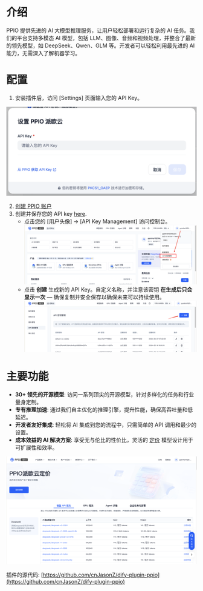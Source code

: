 # 介绍

PPIO 提供先进的 AI 大模型推理服务，让用户轻松部署和运行复杂的 AI 任务。我们的平台支持多模态 AI 模型，包括 LLM、图像、音频和视频处理，并整合了最新的领先模型，如 DeepSeek、Qwen、GLM 等。开发者可以轻松利用最先进的 AI 能力，无需深入了解机器学习。

# 配置

1. 安装插件后，访问 [Settings] 页面输入您的 API Key。 

![](_assets/ppio-01.png)

2. [创建 PPIO 账户](https://ppio.com/user/register?invited_by=JXATT3&utm_source=github_dify)
3. 创建并保存您的 API key [here](https://ppio.com/settings/key-management).
   - 点击您的 [用户头像] → [API Key Management] 访问控制台。
     ![](_assets/ppio-02.png)
   - 点击 **创建** 生成新的 API Key。自定义名称，并注意该密钥 **在生成后只会显示一次** — 确保复制并安全保存以确保未来可以持续使用。
     ![](_assets/ppio-03.png)

# 主要功能
- **30+ 领先的开源模型**: 访问一系列顶尖的开源模型，针对多样化的任务和行业量身定制。
- **专有推理加速**: 通过我们自主优化的推理引擎，提升性能，确保高吞吐量和低延迟。
- **开发者友好集成**: 轻松将 AI 集成到您的流程中，只需简单的 API 调用和最少的设置。
- **成本效益的 AI 解决方案**: 享受无与伦比的性价比，灵活的 [定价](https://ppio.com/pricing?utm_source=github_dify) 模型设计用于可扩展性和效率。

![](_assets/ppio-05.png)

插件的源代码: [https://github.com/cnJasonZ/dify-plugin-ppio](https://github.com/cnJasonZ/dify-plugin-ppio)